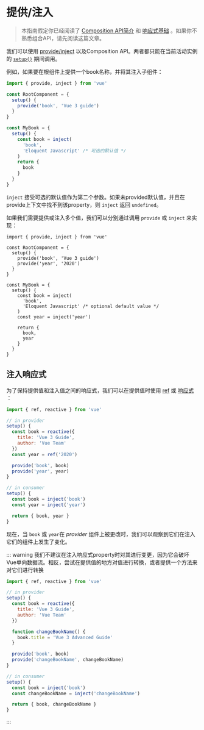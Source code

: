 # 提供/注入

> 本指南假定你已经阅读了 [Composition API简介](composition-api-introduction.html) 和 [响应式基础](reactivity-fundamentals.html) 。如果你不熟悉组合API，请先阅读这篇文章。

我们可以使用 [provide/inject](component-provide-inject.html) 以及Composition API。两者都只能在当前活动实例的 [`setup()`](composition-api-setup.html) 期间调用。

例如，如果要在根组件上提供一个book名称，并将其注入子组件：

```js
import { provide, inject } from 'vue'

const RootComponent = {
  setup() {
    provide('book', 'Vue 3 guide')
  }
}

const MyBook = {
  setup() {
    const book = inject(
      'book',
      'Eloquent Javascript' /* 可选的默认值 */
    )
    return {
      book
    }
  }
}
```

`inject` 接受可选的默认值作为第二个参数。如果未provided默认值，并且在provide上下文中找不到该property，则 `inject` 返回 `undefined`。

如果我们需要提供或注入多个值，我们可以分别通过调用 `provide` 或 `inject` 来实现：

```js{5-6,12-16}
import { provide, inject } from 'vue'

const RootComponent = {
  setup() {
    provide('book', 'Vue 3 guide')
    provide('year', '2020')
  }
}

const MyBook = {
  setup() {
    const book = inject(
      'book',
      'Eloquent Javascript' /* optional default value */
    )
    const year = inject('year')

    return {
      book,
      year
    }
  }
}
```

##  注入响应式

为了保持提供值和注入值之间的响应式，我们可以在提供值时使用 [ref](reactivity-fundamentals.html#creating-standalone-reactive-values-as-refs) 或 [响应式](reactivity-fundamentals.html#declaring-reactive-state) ：

```js
import { ref, reactive } from 'vue'

// in provider
setup() {
  const book = reactive({
    title: 'Vue 3 Guide',
    author: 'Vue Team'
  })
  const year = ref('2020')

  provide('book', book)
  provide('year', year)
}

// in consumer
setup() {
  const book = inject('book')
  const year = inject('year')

  return { book, year }
}
```

现在，当 `book` 或 `year`在 *provider* 组件上被更改时，我们可以观察到它们在注入它们的组件上发生了变化。

::: warning
我们不建议在注入响应式property时对其进行变更，因为它会破坏Vue单向数据流。相反，尝试在提供值的地方对值进行转换，或者提供一个方法来对它们进行转换
```js
import { ref, reactive } from 'vue'

// in provider
setup() {
  const book = reactive({
    title: 'Vue 3 Guide',
    author: 'Vue Team'
  })

  function changeBookName() {
    book.title = 'Vue 3 Advanced Guide'
  }

  provide('book', book)
  provide('changeBookName', changeBookName)
}

// in consumer
setup() {
  const book = inject('book')
  const changeBookName = inject('changeBookName')

  return { book, changeBookName }
}
```

:::
